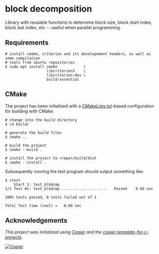 # block decomposition

Library with reusable functions to determine block size, block start index, block last index, etc -- useful when parallel programming.

## Requirements

```
# install cmake, criterion and its developement headers, as well as some compilation
# tools from ubuntu repositories
$ sudo apt install cmake            \
                   libcriterion3    \
                   libcriterion-dev \
                   build-essential
```

## CMake

The project has been initialized with a [CMakeLists.txt](CMakeLists.txt)-based
configuration for building with CMake:

```console
# change into the build directory
$ cd build/

# generate the build files
$ cmake ..

# build the project
$ cmake --build .

# install the project to <repo>/build/dist
$ cmake --install .
```

Subsequently running the test program should output something like:

```text
$ ctest
    Start 1: test_blkdcmp
1/1 Test #1: test_blkdcmp .....................   Passed    0.60 sec

100% tests passed, 0 tests failed out of 1

Total Test time (real) =   0.60 sec
```

## Acknowledgements

_This project was initialized using [Copier](https://pypi.org/project/copier) and the [copier-template-for-c-projects](https://github.com/jspaaks/copier-template-for-c-projects)._

[![Copier](https://img.shields.io/endpoint?url=https://raw.githubusercontent.com/copier-org/copier/master/img/badge/badge-grayscale-inverted-border-orange.json)](https://github.com/copier-org/copier)
